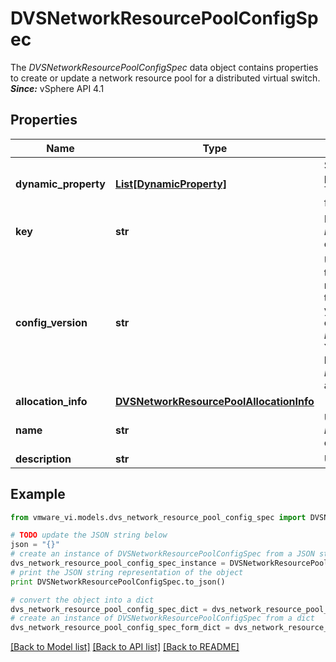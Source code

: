 # DVSNetworkResourcePoolConfigSpec

The *DVSNetworkResourcePoolConfigSpec* data object contains properties to create or update a network resource pool for a distributed virtual switch.  ***Since:*** vSphere API 4.1 

## Properties
Name | Type | Description | Notes
------------ | ------------- | ------------- | -------------
**dynamic_property** | [**List[DynamicProperty]**](DynamicProperty.md) | Set of dynamic properties.  This property is optional because only the properties of an object that are unknown to a client will be part of this set. This property is not readonly just in case we want to send such properties from a client in the future.  | [optional] 
**key** | **str** | Key of the network resource pool.  The property is ignored for *DistributedVirtualSwitch*.*DistributedVirtualSwitch.AddNetworkResourcePool* operations.  ***Since:*** vSphere API 4.1  | 
**config_version** | **str** | Unique identifier for a given version of the configuration.  Each change to the configuration will update this value. This is typically implemented as a non-decreasing count or a time-stamp. However, a client should always treat this as an opaque string.  If you specify the configuration version when you update the resource configuration, the Server will apply the changes only if the specified identifier matches the current *DVSNetworkResourcePool*.*DVSNetworkResourcePool.configVersion* value. You can use this field to guard against updates that may have occurred between the time when the client reads *DVSNetworkResourcePool.configVersion* and when the configuration is applied.  ***Since:*** vSphere API 4.1  | [optional] 
**allocation_info** | [**DVSNetworkResourcePoolAllocationInfo**](DVSNetworkResourcePoolAllocationInfo.md) |  | [optional] 
**name** | **str** | User defined name for the resource pool.  The property is required for *DistributedVirtualSwitch*.*DistributedVirtualSwitch.AddNetworkResourcePool* operations.  ***Since:*** vSphere API 5.0  | [optional] 
**description** | **str** | User-defined description for the resource pool.  ***Since:*** vSphere API 5.0  | [optional] 

## Example

```python
from vmware_vi.models.dvs_network_resource_pool_config_spec import DVSNetworkResourcePoolConfigSpec

# TODO update the JSON string below
json = "{}"
# create an instance of DVSNetworkResourcePoolConfigSpec from a JSON string
dvs_network_resource_pool_config_spec_instance = DVSNetworkResourcePoolConfigSpec.from_json(json)
# print the JSON string representation of the object
print DVSNetworkResourcePoolConfigSpec.to_json()

# convert the object into a dict
dvs_network_resource_pool_config_spec_dict = dvs_network_resource_pool_config_spec_instance.to_dict()
# create an instance of DVSNetworkResourcePoolConfigSpec from a dict
dvs_network_resource_pool_config_spec_form_dict = dvs_network_resource_pool_config_spec.from_dict(dvs_network_resource_pool_config_spec_dict)
```
[[Back to Model list]](../README.md#documentation-for-models) [[Back to API list]](../README.md#documentation-for-api-endpoints) [[Back to README]](../README.md)


